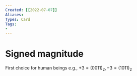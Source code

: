 ```yaml
---
Created: [[2022-07-07]]
Aliases: 
Types: Card
Tags: 
- 
---
```

# Signed magnitude
First choice for human beings
e.g., $+3=(0011)_2, -3=(1011)_2$